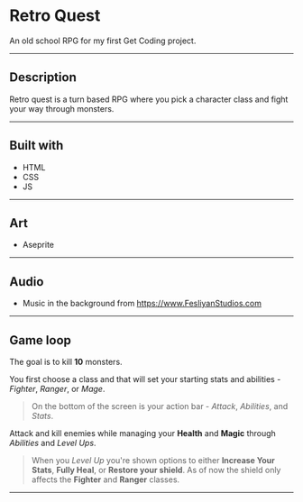 # Retro Quest
An old school RPG for my first Get Coding project.

---
## Description
Retro quest is a turn based RPG where you pick a character class and fight your way through monsters.

---
## Built with
- HTML
- CSS
- JS

---
## Art
- Aseprite

---
## Audio
- Music in the background from https://www.FesliyanStudios.com

---
## Game loop
The goal is to kill **10** monsters.

You first choose a class and that will set your starting stats and abilities - *Fighter*, *Ranger*, or *Mage*.
> On the bottom of the screen is your action bar - *Attack*, *Abilities*, and *Stats*.

Attack and kill enemies while managing your **Health** and **Magic** through *Abilities* and *Level Ups*.
> When you *Level Up* you're shown options to either **Increase Your Stats**, **Fully Heal**, or **Restore your shield**.
> As of now the shield only affects the **Fighter** and **Ranger** classes.

---
